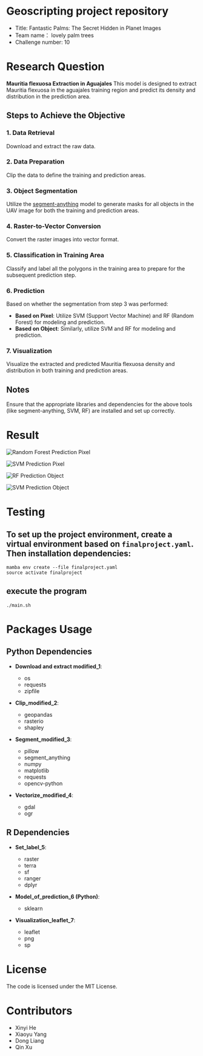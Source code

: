 # Geoscripting project repository

- Title: Fantastic Palms: The Secret Hidden in Planet Images
- Team name： lovely palm trees
- Challenge number: 10

# Research Question
**Mauritia flexuosa Extraction in Aguajales**
This model is designed to extract Mauritia flexuosa in the aguajales training region and predict its density and distribution in the prediction area.

## Steps to Achieve the Objective

### 1. Data Retrieval
Download and extract the raw data.

### 2. Data Preparation
Clip the data to define the training and prediction areas.

### 3. Object Segmentation
Utilize the [segment-anything](https://github.com/facebookresearch/segment-anything) model to generate masks for all objects in the UAV image for both the training and prediction areas.

### 4. Raster-to-Vector Conversion
Convert the raster images into vector format.

### 5. Classification in Training Area
Classify and label all the polygons in the training area to prepare for the subsequent prediction step.

### 6. Prediction
Based on whether the segmentation from step 3 was performed:
- **Based on Pixel**: Utilize SVM (Support Vector Machine) and RF (Random Forest) for modeling and prediction.
- **Based on Object**: Similarly, utilize SVM and RF for modeling and prediction.

### 7. Visualization
Visualize the extracted and predicted Mauritia flexuosa density and distribution in both training and prediction areas.

## Notes
Ensure that the appropriate libraries and dependencies for the above tools (like segment-anything, SVM, RF) are installed and set up correctly.

# Result
![Random Forest Prediction Pixel](https://git.wur.nl/geoscripting-2023-september/staff/project/Project_Starter-lovely_palm_trees/-/raw/main/Random_Forest_Prediction_pixel.png)

![SVM Prediction Pixel](https://git.wur.nl/geoscripting-2023-september/staff/project/Project_Starter-lovely_palm_trees/-/raw/main/SVMPrediction_pixel.png)

![RF Prediction Object](https://git.wur.nl/geoscripting-2023-september/staff/project/Project_Starter-lovely_palm_trees/-/raw/main/RF_prediction_object.png)

![SVM Prediction Object](https://git.wur.nl/geoscripting-2023-september/staff/project/Project_Starter-lovely_palm_trees/-/raw/main/SVM_prediction_object.png)

# Testing

## To set up the project environment, create a virtual environment based on `finalproject.yaml`. Then installation dependencies: 
```
mamba env create --file finalproject.yaml
source activate finalproject
```
## execute the program
```
./main.sh
```

# Packages Usage

## Python Dependencies

- **Download and extract modified_1**: 
  - os
  - requests
  - zipfile

- **Clip_modified_2**: 
  - geopandas
  - rasterio
  - shapley

- **Segment_modified_3**: 
  - pillow
  - segment_anything
  - numpy
  - matplotlib
  - requests
  - opencv-python

- **Vectorize_modified_4**: 
  - gdal
  - ogr

## R Dependencies

- **Set_label_5**: 
  - raster
  - terra
  - sf
  - ranger
  - dplyr

- **Model_of_prediction_6 (Python)**: 
  - sklearn

- **Visualization_leaflet_7**: 
  - leaflet
  - png
  - sp

# License
The code is licensed under the MIT License.

# Contributors
- Xinyi He
- Xiaoyu Yang
- Dong Liang
- Qin Xu


